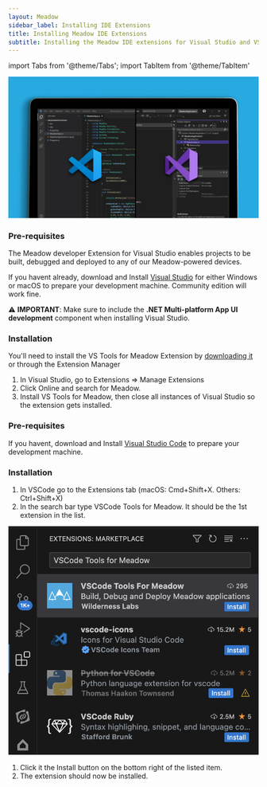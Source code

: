 ```yaml
---
layout: Meadow
sidebar_label: Installing IDE Extensions
title: Installing Meadow IDE Extensions
subtitle: Installing the Meadow IDE extensions for Visual Studio and VS Code.
---
```


import Tabs from '@theme/Tabs';
import TabItem from '@theme/TabItem'

![](wildernesslabs_meadow_extensions_getting_started.jpg)

<Tabs>
  <TabItem value="visualstudio" label="Visual Studio 2022" default>


### Pre-requisites

The Meadow developer Extension for Visual Studio enables projects to be built, debugged and deployed to any of our Meadow-powered devices.

If you havent already, download and Install [Visual Studio](https://visualstudio.microsoft.com/) for either Windows or macOS to prepare your development machine. Community edition will work fine.

⚠️ **IMPORTANT**: Make sure to include the **.NET Multi-platform App UI development** component when installing Visual Studio.

### Installation

You'll need to install the VS Tools for Meadow Extension by [downloading it](https://marketplace.visualstudio.com/items?itemName=WildernessLabs.vsmeadow2022) or through the Extension Manager

1. In Visual Studio, go to Extensions =&gt; Manage Extensions
1. Click Online and search for Meadow.
1. Install VS Tools for Meadow, then close all instances of Visual Studio so the extension gets installed.


  </TabItem>
  <TabItem value="vscode" label="Visual Studio Code">
  

### Pre-requisites

If you havent, download and Install [Visual Studio Code](https://visualstudio.microsoft.com/) to prepare your development machine.

### Installation

1. In VSCode go to the Extensions tab (macOS: Cmd+Shift+X. Others: Ctrl+Shift+X)
1. In the search bar type VSCode Tools for Meadow. It should be the 1st extension in the list.

![vscode meadow extension](vscode-extension-marketplace.png)

1. Click it the Install button on the bottom right of the listed item.
1. The extension should now be installed.



  </TabItem>
</Tabs>